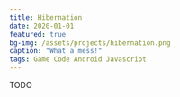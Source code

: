 ```yaml
---
title: Hibernation
date: 2020-01-01
featured: true
bg-img: /assets/projects/hibernation.png
caption: "What a mess!"
tags: Game Code Android Javascript
---
```

TODO